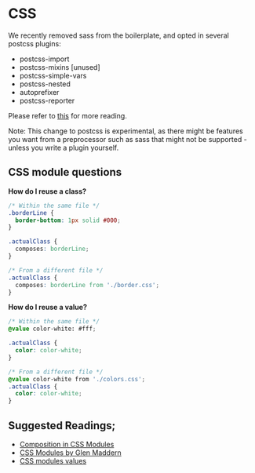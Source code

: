 # CSS

We recently removed sass from the boilerplate, and opted in several postcss plugins:
- postcss-import
- postcss-mixins [unused]
- postcss-simple-vars
- postcss-nested
- autoprefixer
- postcss-reporter


Please refer to [this](https://github.com/choonkending/react-webpack-node/issues/150) for more reading.

Note: This change to postcss is experimental, as there might be features you want from a preprocessor such as sass that might not be supported - unless you write a plugin yourself.

## CSS module questions

**How do I reuse a class?**
```css
/* Within the same file */
.borderLine {
  border-bottom: 1px solid #000;
}

.actualClass {
  composes: borderLine;
}

/* From a different file */
.actualClass {
  composes: borderLine from './border.css';
}

```

**How do I reuse a value?**
```css
/* Within the same file */
@value color-white: #fff;

.actualClass {
  color: color-white;
}

/* From a different file */
@value color-white from './colors.css';
.actualClass {
  color: color-white;
}

```

## Suggested Readings;
- [Composition in CSS Modules](https://github.com/css-modules/css-modules/blob/master/docs/composition.md)
- [CSS Modules by Glen Maddern](http://glenmaddern.com/articles/css-modules)
- [CSS modules values](https://github.com/css-modules/postcss-modules-values)